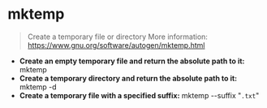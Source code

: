 # mktemp
> Create a temporary file or directory
> More information: <https://www.gnu.org/software/autogen/mktemp.html>
- **Create an empty temporary file and return the absolute path to it:**
mktemp
- **Create a temporary directory and return the absolute path to it:**
mktemp -d
- **Create a temporary file with a specified suffix:**
mktemp --suffix "`.txt`"
